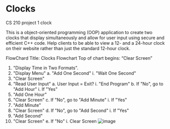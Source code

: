 # Clocks
CS 210 
project 1 clock

This is a object-oriented programming (OOP) application to create two clocks that display simultaneously and allow for 
user input using secure and efficient C++ code. Help clients to be able to view a 12- and a 24-hour clock on their website rather than just the standard 12-hour clock.

FlowChard
Title: Clocks Flowchart
Top of chart begins: “Clear Screen”
1. "Display Time in Two Formats".
2. "Display Menu"
a. "Add One Second"
i. "Wait One Second"
1. "Clear Screen"
3. "Read User Input"
a. User Input = Exit?
i. "End Program"
b. If "No", go to "Add Hour"
i. If "Yes"
1. "Add One Hour"
2. "Clear Screen"
c. If "No", go to "Add Minute"
i. If "Yes"
1. "Add Minute"
2. "Clear Screen"
d. If "No", go to "Add Second"
i. If "Yes"
1. "Add Second"
2. "Clear Screen"
e. If "No"
i. Clear Screen
![image](https://user-images.githubusercontent.com/110702739/186433825-af3bd4f6-693b-49d9-9710-fefb49d9d01e.png)
